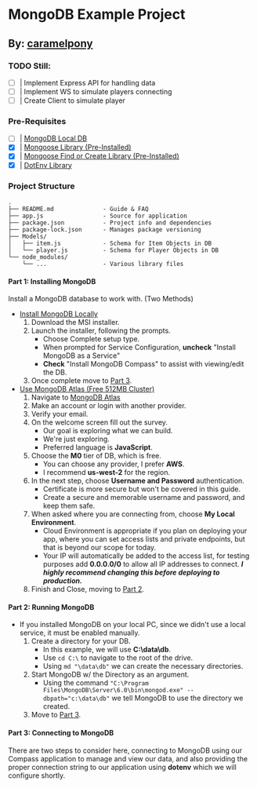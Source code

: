 # MongoDB Example Project
## By: [caramelpony](https://github.com/caramelpony/)

### TODO Still:
- [ ] | Implement Express API for handling data
- [ ] | Implement WS to simulate players connecting
- [ ] | Create Client to simulate player

### Pre-Requisites
- [ ] | [MongoDB Local DB](https://www.mongodb.com/)
- [x] | [Mongoose Library (Pre-Installed)](https://www.npmjs.com/package/mongoose)
- [x] | [Mongoose Find or Create Library (Pre-Installed)](https://www.npmjs.com/package/mongoose-findorcreate)
- [x] | [DotEnv Library](https://www.npmjs.com/package/dotenv)

### Project Structure
```
.
├── README.md              - Guide & FAQ
├── app.js                 - Source for application
├── package.json           - Project info and dependencies
├── package-lock.json      - Manages package versioning
├── Models/
│   ├── item.js            - Schema for Item Objects in DB
│   └── player.js          - Schema for Player Objects in DB
└── node_modules/
    └── ...                - Various library files
```

#### Part 1: Installing MongoDB
Install a MongoDB database to work with. (Two Methods)
+ [Install MongoDB Locally](https://www.mongodb.com/try/download/community)
    1. Download the MSI installer.
    2. Launch the installer, following the prompts.
        - Choose Complete setup type.
        - When prompted for Service Configuration, **uncheck** "Install MongoDB as a Service"
        - **Check**  "Install MongoDB Compass" to assist with viewing/edit the DB.
    3. Once complete move to [Part 3](#Part-3:-Connecting-to-MongoDB).
+ [Use MongoDB Atlas (Free 512MB Cluster)](https://www.mongodb.com/try?tck=community_atlas_ct)
    1. Navigate to [MongoDB Atlas](https://www.mongodb.com/try?tck=community_atlas_ct)
    2. Make an account or login with another provider.
    3. Verify your email.
    4. On the welcome screen fill out the survey.
        - Our goal is exploring what we can build.
        - We're just exploring.
        - Preferred language is **JavaScript**.
    5. Choose the **M0** tier of DB, which is free.
        - You can choose any provider, I prefer **AWS**.
        - I recommend **us-west-2** for the region.
    6. In the next step, choose **Username and Password** authentication.
        - Certificate is more secure but won't be covered in this guide.
        - Create a secure and memorable username and password, and keep them safe.
    7. When asked where you are connecting from, choose **My Local Environment**.
        - Cloud Environment is appropriate if you plan on deploying your app, where you can set access lists and private endpoints, but that is beyond our scope for today.
        - Your IP will automatically be added to the access list, for testing purposes add **0.0.0.0/0** to allow all IP addresses to connect. ***I highly recommend changing this before deploying to production.***
    8. Finish and Close, moving to [Part 2](#Part-2:-Running-MongoDB).

#### Part 2: Running MongoDB
+ If you installed MongoDB on your local PC, since we didn't use a local service, it must be enabled manually.
    1. Create a directory for your DB.
        - In this example, we will use **C:\data\db**.
        - Use `cd C:\` to navigate to the root of the drive.
        - Using `md "\data\db"` we can create the necessary directories.
    2. Start MongoDB w/ the Directory as an argument.
        - Using the command `"C:\Program Files\MongoDB\Server\6.0\bin\mongod.exe" --dbpath="c:\data\db"` we tell MongoDB to use the directory we created.
    3. Move to [Part 3](#Part-3:-Connecting-to-MongoDB).

#### Part 3: Connecting to MongoDB
There are two steps to consider here, connecting to MongoDB using our Compass application to manage and view our data, and also providing the proper connection string to our application using **dotenv** which we will configure shortly.